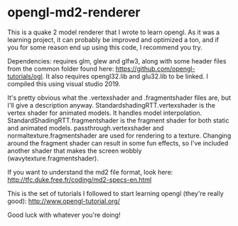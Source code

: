 # opengl-md2-renderer

This is a quake 2 model renderer that I wrote to learn opengl. As it was a learning project, it can probably be improved and optimized a ton, and if you for some reason
end up using this code, I recommend you try.

Dependencies: requires glm, glew and glfw3, along with some header files from the common folder found here: https://github.com/opengl-tutorials/ogl.
It also requires opengl32.lib and glu32.lib to be linked. I compiled this using visual studio 2019.

It's pretty obvious what the .vertexshader and .fragmentshader files are, but I'll give a description anyway. StandardshadingRTT.vertexshader is the vertex shader for
animated models. It handles model interpolation. StandardShadingRTT.fragmentshader is the fragment shader for both static and animated models. passthrough.vertexshader 
and normaltexture.fragmentshader are used for rendering to a texture. Changing around the fragment shader can result in some fun effects, so I've included another shader
that makes the screen wobbly (wavytexture.fragmentshader).

If you want to understand the md2 file format, look here: http://tfc.duke.free.fr/coding/md2-specs-en.html

This is the set of tutorials I followed to start learning opengl (they're really good): http://www.opengl-tutorial.org/

Good luck with whatever you're doing!
